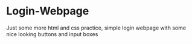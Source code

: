 # Login-Webpage

Just some more html and css practice, simple login webpage with some nice looking buttons and input boxes
